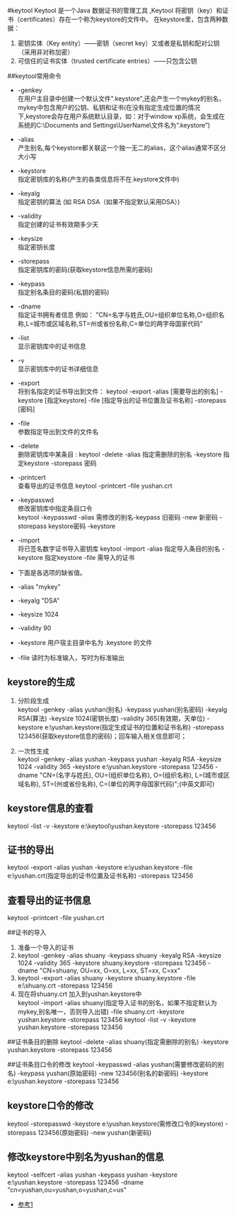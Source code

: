 #keytool
Keytool 是一个Java 数据证书的管理工具 ,Keytool 将密钥（key）和证书（certificates）存在一个称为keystore的文件中。
在keystore里，包含两种数据：

1. 密钥实体（Key entity）——密钥（secret key）又或者是私钥和配对公钥（采用非对称加密） 
1. 可信任的证书实体（trusted certificate entries）——只包含公钥

##keytool常用命令

- -genkey    
在用户主目录中创建一个默认文件".keystore",还会产生一个mykey的别名，mykey中包含用户的公钥、私钥和证书(在没有指定生成位置的情况下,keystore会存在用户系统默认目录，如：对于window xp系统，会生成在系统的C:\Documents and Settings\UserName\文件名为“.keystore”)

- -alias       
产生别名,每个keystore都关联这一个独一无二的alias，这个alias通常不区分大小写

- -keystore    
指定密钥库的名称(产生的各类信息将不在.keystore文件中)

- -keyalg      
指定密钥的算法 (如 RSA  DSA（如果不指定默认采用DSA）)

- -validity    
指定创建的证书有效期多少天

- -keysize     
 指定密钥长度

- -storepass   
指定密钥库的密码(获取keystore信息所需的密码)

- -keypass     
指定别名条目的密码(私钥的密码)

- -dname       
指定证书拥有者信息
例如：  "CN=名字与姓氏,OU=组织单位名称,O=组织名称,L=城市或区域名称,ST=州或省份名称,C=单位的两字母国家代码"

- -list        
显示密钥库中的证书信息     

- -v           
显示密钥库中的证书详细信息

- -export      
将别名指定的证书导出到文件： 
keytool -export -alias [需要导出的别名] -keystore [指定keystore] -file [指定导出的证书位置及证书名称] -storepass [密码]
- -file        
参数指定导出到文件的文件名

- -delete      
删除密钥库中某条目 :
keytool -delete -alias 指定需删除的别名  -keystore 指定keystore  -storepass 密码     
- -printcert   
查看导出的证书信息
keytool -printcert -file yushan.crt        
- -keypasswd   
修改密钥库中指定条目口令   
keytool -keypasswd -alias 需修改的别名-keypass 旧密码 -new  新密码  -storepass keystore密码  -keystore
- -import      
将已签名数字证书导入密钥库 
keytool -import -alias 指定导入条目的别名 -keystore 指定keystore -file 需导入的证书
- 下面是各选项的缺省值。 
 - -alias "mykey"
 - -keyalg "DSA"
 - -keysize 1024
 - -validity 90
 - -keystore 用户宿主目录中名为 .keystore 的文件
 - -file 读时为标准输入，写时为标准输出

## keystore的生成
1. 分阶段生成  
keytool -genkey -alias yushan(别名) -keypass yushan(别名密码) -keyalg RSA(算法) -keysize 1024(密钥长度) -validity 365(有效期，天单位) -keystore e:\yushan.keystore(指定生成证书的位置和证书名称) -storepass 123456(获取keystore信息的密码)；回车输入相关信息即可；
     
2. 一次性生成  
keytool -genkey -alias yushan -keypass yushan -keyalg RSA -keysize 1024 -validity 365 -keystore e:\yushan.keystore -storepass 123456 -dname "CN=(名字与姓氏), OU=(组织单位名称), O=(组织名称), L=(城市或区域名称), ST=(州或省份名称), C=(单位的两字母国家代码)";(中英文即可)

## keystore信息的查看
keytool -list  -v -keystore e:\keytool\yushan.keystore -storepass 123456

## 证书的导出
keytool -export -alias yushan -keystore e:\yushan.keystore -file e:\yushan.crt(指定导出的证书位置及证书名称) -storepass 123456

## 查看导出的证书信息
keytool -printcert -file yushan.crt

##证书的导入
1. 准备一个导入的证书  
 1. keytool -genkey -alias shuany -keypass shuany -keyalg RSA -keysize 1024 -validity 365 -keystore  shuany.keystore -storepass 123456 -dname "CN=shuany, OU=xx, O=xx, L=xx, ST=xx, C=xx"
 1. keytool -export -alias shuany -keystore shuany.keystore -file e:\shuany.crt -storepass 123456
1. 现在将shuany.crt 加入到yushan.keystore中  
keytool -import -alias shuany(指定导入证书的别名，如果不指定默认为mykey,别名唯一，否则导入出错) -file shuany.crt -keystore yushan.keystore -storepass 123456 keytool -list  -v -keystore yushan.keystore -storepass 123456

##证书条目的删除
keytool -delete -alias shuany(指定需删除的别名) -keystore yushan.keystore -storepass 123456

##证书条目口令的修改
keytool -keypasswd -alias yushan(需要修改密码的别名) -keypass yushan(原始密码) -new 123456(别名的新密码)  -keystore e:\yushan.keystore -storepass 123456

## keystore口令的修改
keytool -storepasswd -keystore e:\yushan.keystore(需修改口令的keystore) -storepass 123456(原始密码) -new yushan(新密码)

## 修改keystore中别名为yushan的信息
keytool -selfcert -alias yushan -keypass yushan -keystore e:\yushan.keystore -storepass 123456 -dname "cn=yushan,ou=yushan,o=yushan,c=us"

- [参考1](http://blog.chinaunix.net/uid-17102734-id-2830223.html)


